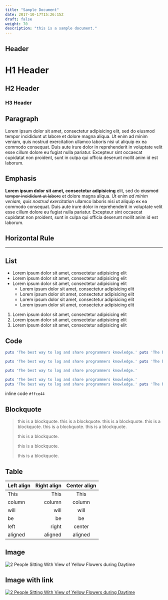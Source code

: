 ```yaml
---
title: "Sample Document"
date: 2017-10-17T15:26:15Z
draft: false
weight: 70
description: "this is a sample document."
---
```


## Header

# H1 Header

## H2 Header

### H3 Header

## Paragraph

Lorem ipsum dolor sit amet, consectetur adipisicing elit, sed do eiusmod tempor incididunt ut labore et dolore magna aliqua. Ut enim ad minim veniam, quis nostrud exercitation ullamco laboris nisi ut aliquip ex ea commodo consequat. Duis aute irure dolor in reprehenderit in voluptate velit esse cillum dolore eu fugiat nulla pariatur. Excepteur sint occaecat cupidatat non proident, sunt in culpa qui officia deserunt mollit anim id est laborum.


## Emphasis

**Lorem ipsum dolor sit amet, consectetur adipisicing** elit, sed do ~~eiusmod tempor incididunt ut labore~~ et dolore magna aliqua. Ut enim *ad minim veniam, quis nostrud exercitation* ullamco laboris nisi ut aliquip ex ea commodo consequat. Duis aute irure dolor in reprehenderit in voluptate velit esse cillum dolore eu fugiat nulla pariatur. Excepteur sint occaecat cupidatat non proident, sunt in culpa qui officia deserunt mollit anim id est laborum.

## Horizontal Rule

---

## List

* Lorem ipsum dolor sit amet, consectetur adipisicing elit
* Lorem ipsum dolor sit amet, consectetur adipisicing elit
* Lorem ipsum dolor sit amet, consectetur adipisicing elit
	* Lorem ipsum dolor sit amet, consectetur adipisicing elit
	* Lorem ipsum dolor sit amet, consectetur adipisicing elit
	* Lorem ipsum dolor sit amet, consectetur adipisicing elit
	* Lorem ipsum dolor sit amet, consectetur adipisicing elit

1. Lorem ipsum dolor sit amet, consectetur adipisicing elit
2. Lorem ipsum dolor sit amet, consectetur adipisicing elit
3. Lorem ipsum dolor sit amet, consectetur adipisicing elit

## Code

```ruby
puts 'The best way to log and share programmers knowledge.' puts 'The best way to log and share programmers knowledge.'

puts 'The best way to log and share programmers knowledge.' puts 'The best way to log and share programmers knowledge.'

puts 'The best way to log and share programmers knowledge.'

puts 'The best way to log and share programmers knowledge.'
puts 'The best way to log and share programmers knowledge.' puts 'The best way to log and share programmers knowledge.'
```

inline code `#ffce44`

## Blockquote

> this is a blockquote. this is a blockquote. this is a blockquote. this is a blockquote. this is a blockquote. this is a blockquote.
>
> this is a blockquote.
>
> this is a blockquote.
>
> this is a blockquote.

## Table

| Left align | Right align | Center align |
|:-----------|------------:|:------------:|
| This       | This        | This         |
| column     | column      | column       |
| will       | will        | will         |
| be         | be          | be           |
| left       | right       | center       |
| aligned    | aligned     | aligned      |

## Image

![2 People Sitting With View of Yellow Flowers during Daytime](/images/pexels-photo-196666.jpeg "sample")

## Image with link

[![2 People Sitting With View of Yellow Flowers during Daytime](/images/pexels-photo-196666.jpeg)](https://www.pexels.com/photo/2-people-sitting-with-view-of-yellow-flowers-during-daytime-196666/)
